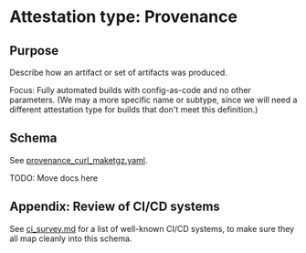 # Attestation type: Provenance

## Purpose

Describe how an artifact or set of artifacts was produced.

Focus: Fully automated builds with config-as-code and no other parameters.
(We may a more specific name or subtype, since we will need a different
attestation type for builds that don't meet this definition.)

## Schema

See [provenance_curl_maketgz.yaml](examples/provenance_curl_maketgz.yaml).

TODO: Move docs here

## Appendix: Review of CI/CD systems

See [ci_survey.md](ci_survey.md) for a list of well-known CI/CD systems, to make
sure they all map cleanly into this schema.
